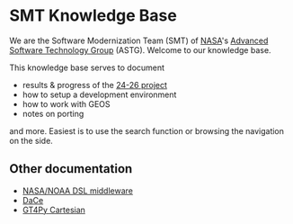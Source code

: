 # SMT Knowledge Base

We are the Software Modernization Team (SMT) of [NASA](https://www.nasa.gov/)'s [Advanced Software Technology Group](https://astg.pages.smce.nasa.gov/website/) (ASTG). Welcome to our knowledge base.

This knowledge base serves to document

- results & progress of the [24-26 project](./Project2426/index.md)
- how to setup a development environment
- how to work with GEOS
- notes on porting

and more. Easiest is to use the search function or browsing the navigation on the side.

## Other documentation

- [NASA/NOAA DSL middleware](https://github.com/NOAA-GFDL/NDSL)
- [DaCe](https://github.com/spcl/dace)
- [GT4Py Cartesian](https://github.com/GridTools/gt4py/)
